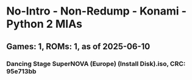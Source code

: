 # No-Intro - Non-Redump - Konami - Python 2 MIAs
## Games: 1, ROMs: 1, as of 2025-06-10

### Dancing Stage SuperNOVA (Europe) (Install Disk).iso, CRC: 95e713bb
